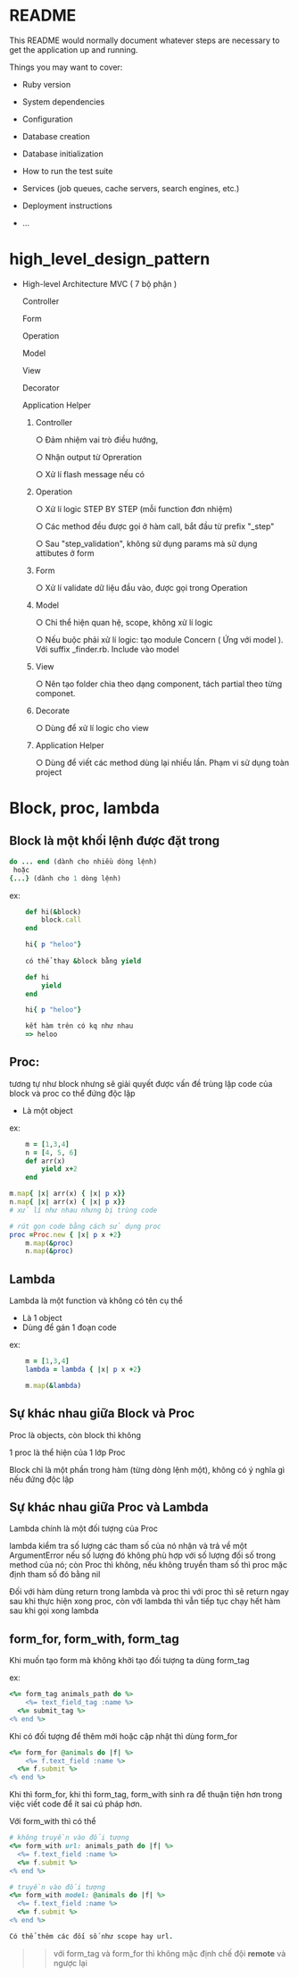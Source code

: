 
# README

This README would normally document whatever steps are necessary to get the
application up and running.

Things you may want to cover:

* Ruby version

* System dependencies

* Configuration

* Database creation

* Database initialization

* How to run the test suite

* Services (job queues, cache servers, search engines, etc.)

* Deployment instructions

* ...
# high_level_design_pattern
- High-level Architecture MVC ( 7 bộ phận )

  Controller

  Form
  
  Operation
  
  Model
  
  View
  
  Decorator

  Application Helper

	1. Controller

		○ Đảm nhiệm vai trò điều hướng, 

		○ Nhận output từ Opreration

		○ Xử lí flash message nếu có
	2. Operation

		○ Xử lí logic STEP BY STEP (mỗi function đơn nhiệm)

		○ Các method đều được gọi ở hàm call, bắt đầu từ prefix "_step"

		○ Sau "step_validation", không sử dụng params mà sử dụng attibutes ở 
    form

	3. Form

		○ Xử lí validate dữ liệu đầu vào, được gọi trong Operation

	4. Model

		○ Chỉ thể hiện quan hệ, scope, không xử lí logic

		○ Nếu buộc phải xử lí logic: tạo module Concern ( Ứng với model ).  Với suffix _finder.rb. Include vào model

	5. View

		○ Nên tạo folder chia theo dạng component, tách partial theo từng 
    componet.

	6. Decorate

		○ Dùng để xử lí logic cho view

	7. Application Helper

		○ Dùng để viết các method dùng lại nhiều lần. Phạm vi sử dụng toàn project
# Block, proc, lambda

## Block là một khối lệnh được đặt trong
```ruby
do ... end (dành cho nhiều dòng lệnh)
 hoặc
{...} (dành cho 1 dòng lệnh)
``` 
ex:
```ruby
	def hi(&block)
		block.call
	end

	hi{ p "heloo"}
	
	có thể thay &block bằng yield

	def hi
		yield
	end

	hi{ p "heloo"}

	kết hàm trên có kq như nhau
	=> heloo
```
## Proc:
tương tự như block nhưng sẽ giải quyết được vấn đề trùng lặp code của block và proc co thể đứng độc lập
- Là một object

ex:
```ruby
	m = [1,3,4]
	n = [4, 5, 6]
	def arr(x)
		yield x+2
	end

m.map{ |x| arr(x) { |x| p x}}
n.map{ |x| arr(x) { |x| p x}} 
# xử lí như nhau nhưng bị trùng code

# rút gọn code bằng cách sử dụng proc
proc =Proc.new { |x| p x +2}
  	m.map(&proc)
	n.map(&proc)

```
## Lambda 
Lambda là một function và không có tên cụ thể

- Là 1 object
- Dùng để gán 1 đoạn code

ex:
```ruby
	m = [1,3,4]
	lambda = lambda { |x| p x +2}

	m.map(&lambda)
```

## Sự khác nhau giữa Block và Proc
Proc là objects, còn block thì không

1 proc là thể hiện của 1 lớp Proc

Block chỉ là một phần trong hàm (từng dòng lệnh một), không có ý nghĩa gì nếu đứng độc lập

## Sự khác nhau giữa Proc và Lambda
Lambda chính là một đối tượng của Proc

lambda kiểm tra số lượng các tham số của nó nhận và trả về một ArgumentError nếu số lượng đó không phù hợp với số lượng đối số trong method của nó; còn Proc thì không, nếu không truyền tham số thì proc mặc định tham số đó bằng nil


Đối với hàm dùng return trong lambda và proc thì với proc thì sẽ return ngay sau khi thực hiện xong proc, còn với lambda thì vẫn tiếp tục chạy hết hàm sau khi gọi xong lambda

## form_for, form_with, form_tag

Khi muốn tạo form mà không khởi tạo đối tượng ta dùng form_tag

ex:
```ruby
<%= form_tag animals_path do %>
	<%= text_field_tag :name %>
  <%= submit_tag %>
<% end %>
```
Khi có đối tượng để thêm mới hoặc cập nhật thì dùng form_for

```ruby
<%= form_for @animals do |f| %>
	<%= f.text_field :name %>
  <%= f.submit %>
<% end %>
```
 Khi thì form_for, khi thì form_tag, form_with sinh ra để thuận tiện hơn trong việc viết code để ít sai cú pháp hơn.
  
Với form_with thì có thể
```ruby
# không truyền vào đối tượng
<%= form_with url: animals_path do |f| %>
  <%= f.text_field :name %>
  <%= f.submit %>
<% end %>
```

```ruby
# truyền vào đối tượng
<%= form_with model: @animals do |f| %>
  <%= f.text_field :name %>
  <%= f.submit %>
<% end %>

Có thể thêm các đối số như scope hay url.
```
>>	với form_tag và form_for thì không mặc định chế đội **remote** và ngược lại


